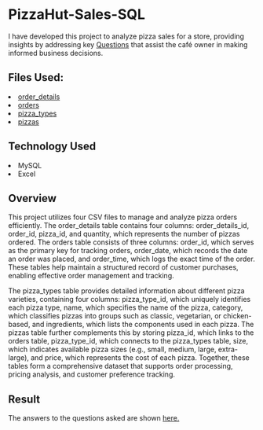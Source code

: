 # PizzaHut-Sales-SQL
I have developed this project to analyze pizza sales for a store, providing insights by addressing key <a href="https://github.com/HemangTaori/PizzaHut-Sales-SQL/blob/main/questions.txt">Questions</a> that assist the café owner in making informed business decisions.

## Files Used:
<li><a href="https://github.com/HemangTaori/PizzaHut-Sales-SQL/blob/main/order_details.csv">order_details</a></li>
<li><a href="https://github.com/HemangTaori/PizzaHut-Sales-SQL/blob/main/orders.csv">orders</a></li>
<li><a href="https://github.com/HemangTaori/PizzaHut-Sales-SQL/blob/main/pizza_types.csv">pizza_types</a></li>
<li><a href="https://github.com/HemangTaori/PizzaHut-Sales-SQL/blob/main/pizzas.csv">pizzas</a></li>

## Technology Used
<li> MySQL</li>
<li> Excel</li>

## Overview
This project utilizes four CSV files to manage and analyze pizza orders efficiently. The order_details table contains four columns: order_details_id, order_id, pizza_id, and quantity, which represents the number of pizzas ordered. The orders table consists of three columns: order_id, which serves as the primary key for tracking orders, order_date, which records the date an order was placed, and order_time, which logs the exact time of the order. These tables help maintain a structured record of customer purchases, enabling effective order management and tracking.

The pizza_types table provides detailed information about different pizza varieties, containing four columns: pizza_type_id, which uniquely identifies each pizza type, name, which specifies the name of the pizza, category, which classifies pizzas into groups such as classic, vegetarian, or chicken-based, and ingredients, which lists the components used in each pizza. The pizzas table further complements this by storing pizza_id, which links to the orders table, pizza_type_id, which connects to the pizza_types table, size, which indicates available pizza sizes (e.g., small, medium, large, extra-large), and price, which represents the cost of each pizza. Together, these tables form a comprehensive dataset that supports order processing, pricing analysis, and customer preference tracking.

## Result
The answers to the questions asked are shown <a href="https://github.com/HemangTaori/PizzaHut-Sales-SQL/blob/main/Pizza_Sales.pdf">here.</a>
